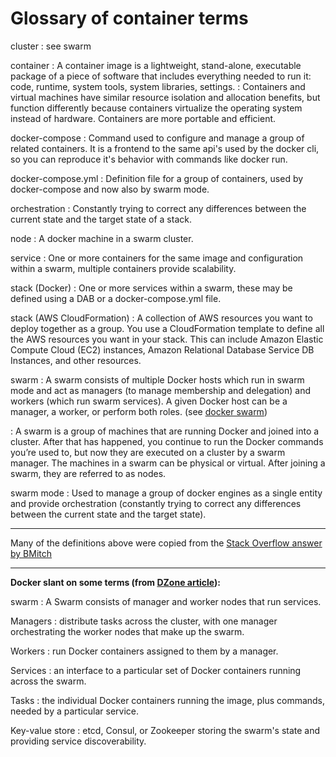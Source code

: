 # Glossary of container terms

cluster
: see swarm

container
: A container image is a lightweight, stand-alone, executable package of a
  piece of software that includes everything needed to run it: code, runtime,
  system tools, system libraries, settings.
: Containers and virtual machines have similar resource isolation and
  allocation benefits, but function differently because containers virtualize the
  operating system instead of hardware. Containers are more portable and
  efficient.

docker-compose
: Command used to configure and manage a group of related containers. It is a
  frontend to the same api's used by the docker cli, so you can reproduce it's
  behavior with commands like docker run.

docker-compose.yml
: Definition file for a group of containers, used by docker-compose and now
  also by swarm mode.

orchestration
: Constantly trying to correct any differences between the current state and
  the target state of a stack.

node
: A docker machine in a swarm cluster.

service
: One or more containers for the same image and configuration within a swarm,
  multiple containers provide scalability.

stack (Docker)
: One or more services within a swarm, these may be defined using a DAB or a
  docker-compose.yml file.

stack (AWS CloudFormation)
: A collection of AWS resources you want to deploy together as a group. You use
  a CloudFormation template to define all the AWS resources you want in your
  stack. This can include Amazon Elastic Compute Cloud (EC2) instances, Amazon
  Relational Database Service DB Instances, and other resources.

swarm
: A swarm consists of multiple Docker hosts which run in swarm mode and act
  as managers (to manage membership and delegation) and workers (which run
  swarm services). A given Docker host can be a manager, a worker, or perform
  both roles. (see [docker swarm][])

: A swarm is a group of machines that are running Docker and joined into a
  cluster. After that has happened, you continue to run the Docker commands
  you’re used to, but now they are executed on a cluster by a swarm manager. The
  machines in a swarm can be physical or virtual. After joining a swarm, they are
  referred to as nodes.

swarm mode
: Used to manage a group of docker engines as a single entity and provide
  orchestration (constantly trying to correct any differences between the current
  state and the target state).

----
Many of the definitions above were copied from the [Stack Overflow answer by BMitch][so ans with defs]

----



**Docker slant on some terms (from [DZone article][]):**

swarm
: A Swarm consists of manager and worker nodes that run services.

Managers
: distribute tasks across the cluster, with one manager orchestrating the worker nodes that make up the swarm.

Workers
: run Docker containers assigned to them by a manager.

Services
: an interface to a particular set of Docker containers running across the swarm.

Tasks
: the individual Docker containers running the image, plus commands, needed by a particular service.

Key-value store
: etcd, Consul, or Zookeeper storing the swarm's state and providing service discoverability.

[docker swarm]: <https://docs.docker.com/engine/swarm/key-concepts/#what-is-a-swarm> "What is a swarm?"
[so ans with defs]: <https://stackoverflow.com/questions/42545431/when-to-use-docker-compose-and-when-to-use-docker-swarm> "See answer w/ definitions"
[DZone article]: <https://dzone.com/articles/introduction-to-container-orchestration> "Intro to container orchestration"
